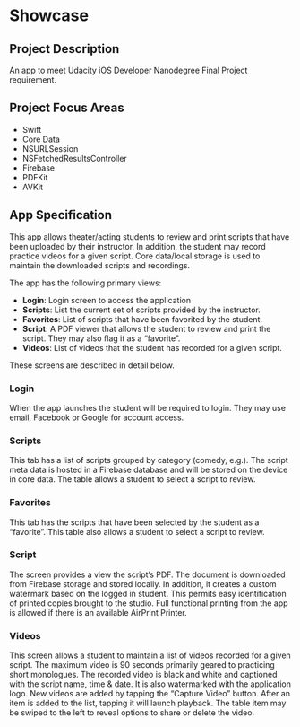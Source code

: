 # Showcase

## Project Description
An app to meet Udacity iOS Developer Nanodegree Final Project requirement.

## Project Focus Areas
- Swift
- Core Data
- NSURLSession
- NSFetchedResultsController
- Firebase
- PDFKit
- AVKit

## App Specification

This app allows theater/acting students to review and print scripts that have been uploaded by their instructor. In addition, the student may record practice videos for a given script.  Core data/local storage is used to maintain the downloaded scripts and recordings.

The app has the following primary views:

- **Login**: Login screen to access the application
- **Scripts**: List the current set of scripts provided by the instructor.
- **Favorites**: List of scripts that have been favorited by the student.
- **Script**: A PDF viewer that allows the student to review and print the script.  They may also flag it as a “favorite”.
- **Videos**: List of videos that the student has recorded for a given script.

These screens are described in detail below.

### Login

When the app launches the student will be required to login.  They may use email, Facebook or Google for account access. 

### Scripts

This tab has a list of scripts grouped by category (comedy, e.g.).  The script meta data is hosted in a Firebase database and will be stored on the device in core data.  The table allows a student to select a script to review.

### Favorites

This tab has the scripts that have been selected by the student as a “favorite”.  This table also allows a student to select a script to review.

### Script

The screen provides a view the script’s PDF.  The document is downloaded from Firebase storage and stored locally.  In addition, it creates a custom watermark based on the logged in student. This permits easy identification of printed copies brought to the studio.  Full functional printing from the app is allowed if there is an available AirPrint Printer.

### Videos

This screen allows a student to maintain a list of videos recorded for a given script.  The maximum video is 90 seconds primarily geared to practicing short monologues.  The recorded video is black and white and captioned with the script name, time & date.  It is also watermarked with the application logo.  New videos are added by tapping the “Capture Video” button.  After an item is added to the list, tapping it will launch playback. The table item may be swiped to the left to reveal options to share or delete the video.
